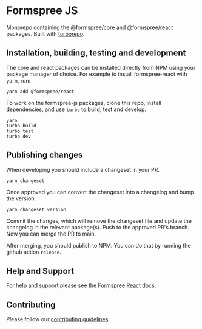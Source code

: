 # Formspree JS

Monorepo containing the @formspree/core and @formspree/react packages. Built with [turborepo](https://turbo.build/).

## Installation, building, testing and development

The core and react packages can be installed directly from NPM using your package manager of choice. For example to install formspree-react with yarn, run:

```
yarn add @formspree/react
```

To work on the formspree-js packages, clone this repo, install dependencies, and use `turbo` to build, test and develop:

```
yarn
turbo build
turbo test
turbo dev
```

## Publishing changes 

When developing you should include a changeset in your PR.

```
yarn changeset
```

Once approved you can convert the changeset into a changelog and bump the version.

```
yarn changeset version
```

Commit the changes, which will remove the changeset file and update the changelog in the relevant 
package(s). Push to the approved PR's branch. Now you can merge the PR to main.

After merging, you should publish to NPM. You can do that by running the github action 
`release`.


## Help and Support

For help and support please see [the Formspree React docs](https://help.formspree.io/hc/en-us/articles/360055613373).

## Contributing

Please follow our [contributing guidelines](./.github/CONTRIBUTING.md).
